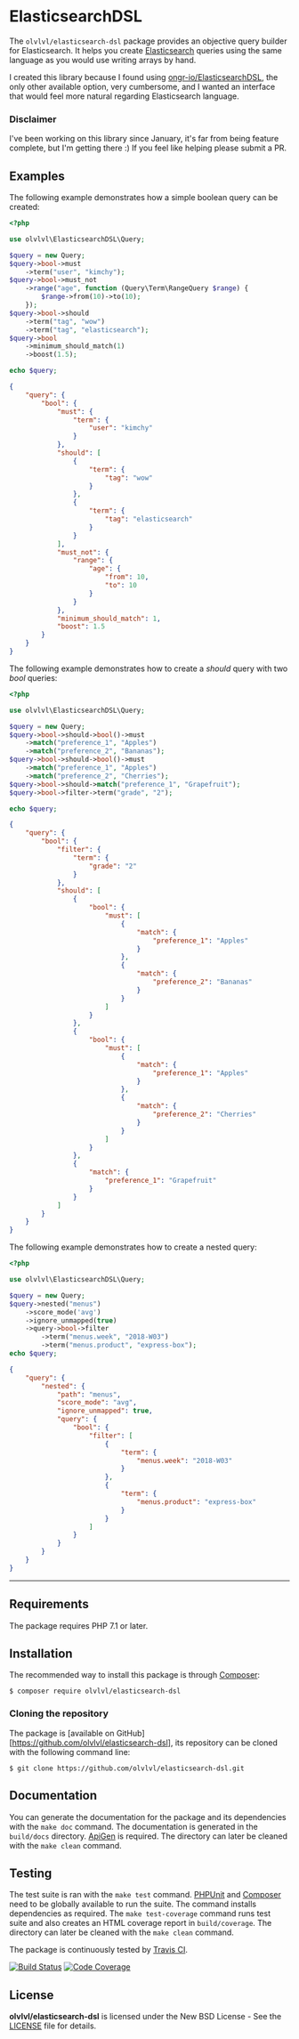 # ElasticsearchDSL

The `olvlvl/elasticsearch-dsl` package provides an objective query builder for Elasticsearch. It
helps you create [Elasticsearch](https://www.elastic.co/products/elasticsearch) queries using
the same language as you would use writing arrays by hand.

I created this library because I found using [ongr-io/ElasticsearchDSL](https://github.com/ongr-io/ElasticsearchDSL), the only other available option, very cumbersome, and I wanted an interface that would feel more natural regarding Elasticsearch language.

### Disclaimer

I've been working on this library since January, it's far from being feature complete, but I'm getting there :) If you feel like helping please submit a PR.





## Examples

The following example demonstrates how a simple boolean query can be created: 

```php
<?php

use olvlvl\ElasticsearchDSL\Query;

$query = new Query; 
$query->bool->must
	->term("user", "kimchy");
$query->bool->must_not
	->range("age", function (Query\Term\RangeQuery $range) {
		$range->from(10)->to(10);
	});
$query->bool->should
	->term("tag", "wow")
	->term("tag", "elasticsearch");
$query->bool
	->minimum_should_match(1)
	->boost(1.5);

echo $query;
```
```json
{
    "query": {
        "bool": {
            "must": {
                "term": {
                    "user": "kimchy"
                }
            },
            "should": [
                {
                    "term": {
                        "tag": "wow"
                    }
                },
                {
                    "term": {
                        "tag": "elasticsearch"
                    }
                }
            ],
            "must_not": {
                "range": {
                    "age": {
                        "from": 10,
                        "to": 10
                    }
                }
            },
            "minimum_should_match": 1,
            "boost": 1.5
        }
    }
}
```

The following example demonstrates how to create a _should_ query with two _bool_ queries:

```php
<?php

use olvlvl\ElasticsearchDSL\Query;

$query = new Query; 
$query->bool->should->bool()->must
	->match("preference_1", "Apples")
	->match("preference_2", "Bananas");
$query->bool->should->bool()->must
	->match("preference_1", "Apples")
	->match("preference_2", "Cherries");
$query->bool->should->match("preference_1", "Grapefruit");
$query->bool->filter->term("grade", "2");

echo $query;
```
```json
{
    "query": {
        "bool": {
            "filter": {
                "term": {
                    "grade": "2"
                }
            },
            "should": [
                {
                    "bool": {
                        "must": [
                            {
                                "match": {
                                    "preference_1": "Apples"
                                }
                            },
                            {
                                "match": {
                                    "preference_2": "Bananas"
                                }
                            }
                        ]
                    }
                },
                {
                    "bool": {
                        "must": [
                            {
                                "match": {
                                    "preference_1": "Apples"
                                }
                            },
                            {
                                "match": {
                                    "preference_2": "Cherries"
                                }
                            }
                        ]
                    }
                },
                {
                    "match": {
                        "preference_1": "Grapefruit"
                    }
                }
            ]
        }
    }
}
```

The following example demonstrates how to create a nested query:

```php
<?php

use olvlvl\ElasticsearchDSL\Query;

$query = new Query; 
$query->nested("menus")
	->score_mode('avg')
	->ignore_unmapped(true)
	->query->bool->filter
		->term("menus.week", "2018-W03")
		->term("menus.product", "express-box");
echo $query;
```
```json
{
    "query": {
        "nested": {
            "path": "menus",
            "score_mode": "avg",
            "ignore_unmapped": true,
            "query": {
                "bool": {
                    "filter": [
                        {
                            "term": {
                                "menus.week": "2018-W03"
                            }
                        },
                        {
                            "term": {
                                "menus.product": "express-box"
                            }
                        }
                    ]
                }
            }
        }
    }
}
```





----------





## Requirements

The package requires PHP 7.1 or later.





## Installation

The recommended way to install this package is through [Composer](http://getcomposer.org/):

	$ composer require olvlvl/elasticsearch-dsl





### Cloning the repository

The package is [available on GitHub][https://github.com/olvlvl/elasticsearch-dsl],
its repository can be cloned with the following command line:

	$ git clone https://github.com/olvlvl/elasticsearch-dsl.git





## Documentation

You can generate the documentation for the package and its dependencies with the `make doc` command.
The documentation is generated in the `build/docs` directory. [ApiGen](http://apigen.org/) is
required. The directory can later be cleaned with the `make clean` command.





## Testing

The test suite is ran with the `make test` command. [PHPUnit](https://phpunit.de/) and
[Composer](http://getcomposer.org/) need to be globally available to run the suite. The command
installs dependencies as required. The `make test-coverage` command runs test suite and also creates
an HTML coverage report in `build/coverage`. The directory can later be cleaned with the
`make clean` command.

The package is continuously tested by [Travis CI](http://about.travis-ci.org/).

[![Build Status](https://img.shields.io/travis/olvlvl/elasticsearch-dsl.svg)](http://travis-ci.org/olvlvl/elasticsearch-dsl)
[![Code Coverage](https://img.shields.io/coveralls/olvlvl/elasticsearch-dsl.svg)](https://coveralls.io/r/olvlvl/elasticsearch-dsl)





## License

**olvlvl/elasticsearch-dsl** is licensed under the New BSD License - See the [LICENSE](LICENSE) file for details.
